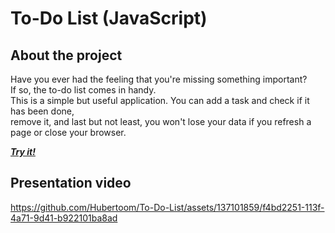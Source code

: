# To-Do List (JavaScript)

## About the project
Have you ever had the feeling that you're missing something important? <br/>
If so, the to-do list comes in handy.  <br/>
This is a simple but useful application. You can add a task and check if it has been done, <br/>
remove it, and last but not least, you won't lose your data if you refresh a page or close your browser. <br/>

[***Try it!***](https://hubertoom.github.io/To-Do-List/)

## Presentation video
https://github.com/Hubertoom/To-Do-List/assets/137101859/f4bd2251-113f-4a71-9d41-b922101ba8ad
